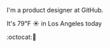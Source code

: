 I'm a product designer at GitHub.

It's 79&#8457; &#9728; in Los Angeles today

:octocat::spaghetti: